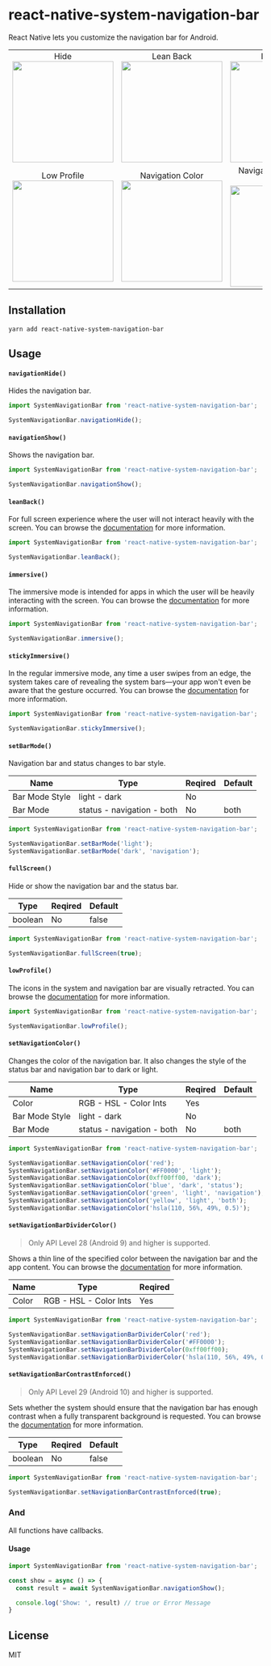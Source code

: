 # react-native-system-navigation-bar

React Native lets you customize the navigation bar for Android.

<table>
    <tr>
        <td align="center">
            Hide<br />
            <img src="https://github.com/kadiraydinli/react-native-system-navigation-bar/blob/master/screenshots/hide.gif?raw=true" width="200" />
        </td>
        <td align="center">
            Lean Back<br />
            <img src="https://github.com/kadiraydinli/react-native-system-navigation-bar/blob/master/screenshots/lean-back.gif?raw=true" width="200" />
        </td>
        <td align="center">
            Immersive <br />
            <img src="https://github.com/kadiraydinli/react-native-system-navigation-bar/blob/master/screenshots/immersive.gif?raw=true" width="200" />
        </td>
        <td align="center">
            Sticky Immersive<br />
            <img src="https://github.com/kadiraydinli/react-native-system-navigation-bar/blob/master/screenshots/sticky-immersive.gif?raw=true" width="200" />
        </td>
    </tr>
    <tr>
        <td align="center">
            Low Profile<br />
            <img src="https://github.com/kadiraydinli/react-native-system-navigation-bar/blob/master/screenshots/low-profile.gif?raw=true" width="200" />
        </td>
        <td align="center">
            Navigation Color<br />
            <img src="https://github.com/kadiraydinli/react-native-system-navigation-bar/blob/master/screenshots/navigation-color.gif?raw=true" width="200" />
        </td>
        <td align="center">
            Navigation Bar Divider Color<br />
            <img src="https://github.com/kadiraydinli/react-native-system-navigation-bar/blob/master/screenshots/divider-color.gif?raw=true" width="200" />
        </td>
        <td align="center">
            Light Navigation Bar<br />
            <img src="https://github.com/kadiraydinli/react-native-system-navigation-bar/blob/master/screenshots/bar-mode.gif?raw=true" width="200" />
        </td>
  </tr>
  </table>


## Installation

```
yarn add react-native-system-navigation-bar
```

## Usage

#### `navigationHide()`
Hides the navigation bar.
```js
import SystemNavigationBar from 'react-native-system-navigation-bar';

SystemNavigationBar.navigationHide();
```

#### `navigationShow()`

Shows the navigation bar.
```js
import SystemNavigationBar from 'react-native-system-navigation-bar';

SystemNavigationBar.navigationShow();
```

#### `leanBack()`

For full screen experience where the user will not interact heavily with the screen. You can browse the [documentation](https://developer.android.com/training/system-ui/immersive#leanback "documentation") for more information.
```js
import SystemNavigationBar from 'react-native-system-navigation-bar';

SystemNavigationBar.leanBack();
```

#### `immersive()`

The immersive mode is intended for apps in which the user will be heavily interacting with the screen. You can browse the [documentation](https://developer.android.com/training/system-ui/immersive#immersive "documentation") for more information.
```js
import SystemNavigationBar from 'react-native-system-navigation-bar';

SystemNavigationBar.immersive();
```

#### `stickyImmersive()`

In the regular immersive mode, any time a user swipes from an edge, the system takes care of revealing the system bars—your app won't even be aware that the gesture occurred. You can browse the [documentation](https://developer.android.com/training/system-ui/immersive#sticky-immersive "documentation") for more information.
```js
import SystemNavigationBar from 'react-native-system-navigation-bar';

SystemNavigationBar.stickyImmersive();
```

#### `setBarMode()`

Navigation bar and status changes to bar style.

|Name | Type  | Reqired | Default |
| ------------- | ------------- | ------------- | ------------- |
| Bar Mode Style | light - dark  | No | |
| Bar Mode | status - navigation - both  | No | both |
```js
import SystemNavigationBar from 'react-native-system-navigation-bar';

SystemNavigationBar.setBarMode('light');
SystemNavigationBar.setBarMode('dark', 'navigation');
```

#### `fullScreen()`

Hide or show the navigation bar and the status bar.

| Type  | Reqired | Default |
| ------------- | ------------- | ------------- |
| boolean  | No | false |
```js
import SystemNavigationBar from 'react-native-system-navigation-bar';

SystemNavigationBar.fullScreen(true);
```

#### `lowProfile()`

The icons in the system and navigation bar are visually retracted. You can browse the [documentation](https://developer.android.com/training/system-ui/dim "documentation") for more information.
```js
import SystemNavigationBar from 'react-native-system-navigation-bar';

SystemNavigationBar.lowProfile();
```

#### `setNavigationColor()`

Changes the color of the navigation bar. It also changes the style of the status bar and navigation bar to dark or light.

|Name | Type  | Reqired | Default |
| ------------- | ------------- | ------------- | ------------- |
| Color | RGB - HSL - Color Ints  | Yes | |
| Bar Mode Style | light - dark  | No | |
| Bar Mode | status - navigation - both  | No | both |
```js
import SystemNavigationBar from 'react-native-system-navigation-bar';

SystemNavigationBar.setNavigationColor('red');
SystemNavigationBar.setNavigationColor('#FF0000', 'light');
SystemNavigationBar.setNavigationColor(0xff00ff00, 'dark');
SystemNavigationBar.setNavigationColor('blue', 'dark', 'status');
SystemNavigationBar.setNavigationColor('green', 'light', 'navigation');
SystemNavigationBar.setNavigationColor('yellow', 'light', 'both');
SystemNavigationBar.setNavigationColor('hsla(110, 56%, 49%, 0.5)');
```

#### `setNavigationBarDividerColor()`

> Only API Level 28 (Android 9) and higher is supported.

Shows a thin line of the specified color between the navigation bar and the app content. You can browse the [documentation](https://developer.android.com/reference/android/view/Window#attr_android:navigationBarDividerColor "documentation") for more information.

|Name | Type  | Reqired |
| ------------- | ------------- | ------------- |
| Color | RGB - HSL - Color Ints | Yes |
```js
import SystemNavigationBar from 'react-native-system-navigation-bar';

SystemNavigationBar.setNavigationBarDividerColor('red');
SystemNavigationBar.setNavigationBarDividerColor('#FF0000');
SystemNavigationBar.setNavigationBarDividerColor(0xff00ff00);
SystemNavigationBar.setNavigationBarDividerColor('hsla(110, 56%, 49%, 0.5)');
```

#### `setNavigationBarContrastEnforced()`

> Only API Level 29 (Android 10) and higher is supported.

Sets whether the system should ensure that the navigation bar has enough contrast when a fully transparent background is requested. You can browse the [documentation](https://developer.android.com/reference/android/view/Window#setNavigationBarContrastEnforced(boolean) "documentation") for more information.

| Type  | Reqired | Default |
| ------------- | ------------- | ------------- |
| boolean  | No | false |
```js
import SystemNavigationBar from 'react-native-system-navigation-bar';

SystemNavigationBar.setNavigationBarContrastEnforced(true);
```

### And
All functions have callbacks.
#### Usage
```js
import SystemNavigationBar from 'react-native-system-navigation-bar';

const show = async () => {
  const result = await SystemNavigationBar.navigationShow();

  console.log('Show: ', result) // true or Error Message
}
```

## License

MIT
